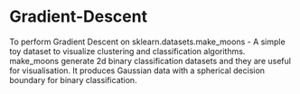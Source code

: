 # Gradient-Descent

To perform Gradient Descent on sklearn.datasets.make_moons - A simple toy dataset to visualize clustering and classification algorithms.
make_moons generate 2d binary classification datasets and they are useful for visualisation. 
It produces Gaussian data with a spherical decision boundary for binary classification.
